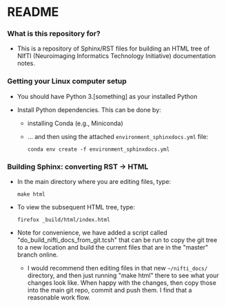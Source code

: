 # README #

### What is this repository for? ###

* This is a repository of Sphinx/RST files for building an HTML tree
  of NIfTI (Neuroimaging Informatics Technology Initiative)
  documentation notes.


### Getting your Linux computer setup ###

* You should have Python 3.[something] as your installed Python

* Install Python dependencies.  This can be done by:

  * installing Conda (e.g., Miniconda)

  * ... and then using the attached ``environment_sphinxdocs.yml`` file:

    ```
    conda env create -f environment_sphinxdocs.yml
    ```

### Building Sphinx: converting RST -> HTML ###

* In the main directory where you are editing files, type:

  ```
  make html
  ```
      
* To view the subsequent HTML tree, type:
  
  ```
  firefox _build/html/index.html
  ```

* Note for convenience, we have added a script called
  "do_build_nifti_docs_from_git.tcsh" that can be run to copy
  the git tree to a new location and build the current files that are
  in the "master" branch online.
  
  + I would recommend then editing files in that new `~/nifti_docs/`
    directory, and then just running "make html" there to see what
    your changes look like.  When happy with the changes, then copy
    those into the main git repo, commit and push them.  I find that a
    reasonable work flow.


